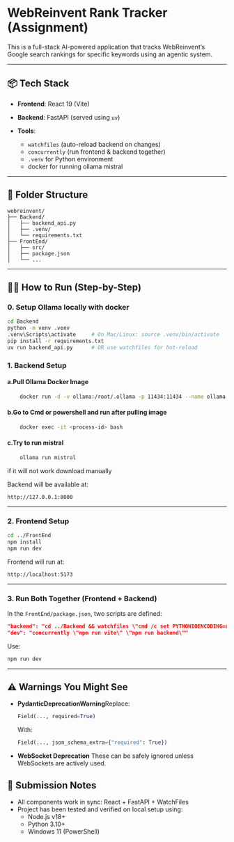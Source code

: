 # WebReinvent Rank Tracker (Assignment)

This is a full-stack AI-powered application that tracks WebReinvent’s Google search rankings for specific keywords using an agentic system.

---

## 📦 Tech Stack

- **Frontend**: React 19 (Vite)
- **Backend**: FastAPI (served using `uv`)
- **Tools**:

  - `watchfiles` (auto-reload backend on changes)
  - `concurrently` (run frontend & backend together)
  - `.venv` for Python environment
  - docker for running ollama mistral

---

## 📁 Folder Structure

```
webreinvent/
├── Backend/
│   ├── backend_api.py
│   ├── .venv/
│   └── requirements.txt
├── FrontEnd/
│   ├── src/
│   ├── package.json
│   └── ...
```

---

## 🧑‍💻 How to Run (Step-by-Step)

### 0. Setup Ollama locally with docker

```bash
cd Backend
python -m venv .venv
.venv\Scripts\activate     # On Mac/Linux: source .venv/bin/activate
pip install -r requirements.txt
uv run backend_api.py      # OR use watchfiles for hot-reload
```

### 1. Backend Setup

#### a.Pull Ollama Docker Image
```bash
    docker run -d -v ollama:/root/.ollama -p 11434:11434 --name ollama ollama/ollama
```
#### b.Go to Cmd or powershell and run after pulling image
```bash
    docker exec -it <process-id> bash 
```
#### c.Try to run mistral
```bash
    ollama run mistral
```
if it will not work download manually


Backend will be available at:

```
http://127.0.0.1:8000
```

---

### 2. Frontend Setup

```bash
cd ../FrontEnd
npm install
npm run dev
```

Frontend will run at:

```
http://localhost:5173
```

---

### 3. Run Both Together (Frontend + Backend)

In the `FrontEnd/package.json`, two scripts are defined:

```json
"backend": "cd ../Backend && watchfiles \"cmd /c set PYTHONIOENCODING=utf-8 && uv run backend_api.py\" .",
"dev": "concurrently \"npm run vite\" \"npm run backend\""
```

Use:

```bash
npm run dev
```

---

## ⚠️ Warnings You Might See

- **PydanticDeprecationWarning**Replace:

  ```python
  Field(..., required=True)
  ```

  With:

  ```python
  Field(..., json_schema_extra={"required": True})
  ```
- **WebSocket Deprecation**
  These can be safely ignored unless WebSockets are actively used.

## 📌 Submission Notes

- All components work in sync: React + FastAPI + WatchFiles
- Project has been tested and verified on local setup using:
  - Node.js v18+
  - Python 3.10+
  - Windows 11 (PowerShell)
